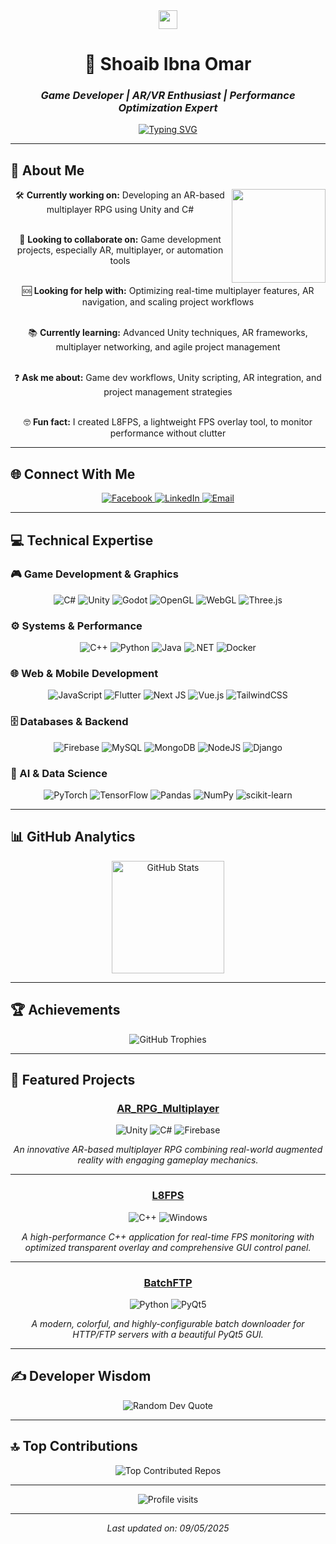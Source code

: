<div align="center">
  <img src="https://raw.githubusercontent.com/MartinHeinz/MartinHeinz/master/wave.gif" width="30px">
  
  # 💫 Shoaib Ibna Omar
  
  ### *Game Developer | AR/VR Enthusiast | Performance Optimization Expert*
  
  [![Typing SVG](https://readme-typing-svg.herokuapp.com?font=Fira+Code&size=25&pause=1000&color=57F287&width=435&lines=Creating+immersive+experiences;Optimizing+performance;Building+the+future+of+gaming)](https://git.io/typing-svg)
</div>

---

## 🌟 About Me

<div align="center">
  <img src="https://media.giphy.com/media/L1R1tvI9svkIWwpVYr/giphy.gif" width="150" align="right">
  
  🛠 **Currently working on:** Developing an AR-based multiplayer RPG using Unity and C#<br><br>
  
  🤝 **Looking to collaborate on:** Game development projects, especially AR, multiplayer, or automation tools<br><br>
  
  🆘 **Looking for help with:** Optimizing real-time multiplayer features, AR navigation, and scaling project workflows<br><br>
  
  📚 **Currently learning:** Advanced Unity techniques, AR frameworks, multiplayer networking, and agile project management<br><br>
  
  ❓ **Ask me about:** Game dev workflows, Unity scripting, AR integration, and project management strategies<br><br>
  
  🤓 **Fun fact:** I created L8FPS, a lightweight FPS overlay tool, to monitor performance without clutter
</div>

---

## 🌐 Connect With Me

<div align="center">
  <a href="https://www.facebook.com/farabi.farabi.731" target="_blank">
    <img src="https://img.shields.io/badge/Facebook-%231877F2.svg?style=for-the-badge&logo=Facebook&logoColor=white" alt="Facebook">
  </a>
  <a href="https://www.linkedin.com/in/shoaibibnaomar/" target="_blank">
    <img src="https://img.shields.io/badge/LinkedIn-%230077B5.svg?style=for-the-badge&logo=linkedin&logoColor=white" alt="LinkedIn">
  </a>
  <a href="mailto:omar22205101393@diu.edu.bd" target="_blank">
    <img src="https://img.shields.io/badge/Email-D14836?style=for-the-badge&logo=gmail&logoColor=white" alt="Email">
  </a>
</div>

---

## 💻 Technical Expertise

### 🎮 Game Development & Graphics
<div align="center">
  <img src="https://img.shields.io/badge/c%23-%23239120.svg?style=for-the-badge&logo=csharp&logoColor=white" alt="C#">
  <img src="https://img.shields.io/badge/unity-%23000000.svg?style=for-the-badge&logo=unity&logoColor=white" alt="Unity">
  <img src="https://img.shields.io/badge/GODOT-%23FFFFFF.svg?style=for-the-badge&logo=godot-engine" alt="Godot">
  <img src="https://img.shields.io/badge/OpenGL-white?style=for-the-badge&logo=OpenGL&logoColor=black" alt="OpenGL">
  <img src="https://img.shields.io/badge/WebGL-990000?style=for-the-badge&logo=webgl&logoColor=white" alt="WebGL">
  <img src="https://img.shields.io/badge/Three.js-black?style=for-the-badge&logo=three.js&logoColor=white" alt="Three.js">
</div>

### ⚙️ Systems & Performance
<div align="center">
  <img src="https://img.shields.io/badge/c++-%2300599C.svg?style=for-the-badge&logo=c%2B%2B&logoColor=white" alt="C++">
  <img src="https://img.shields.io/badge/python-3670A0?style=for-the-badge&logo=python&logoColor=ffdd54" alt="Python">
  <img src="https://img.shields.io/badge/java-%23ED8B00.svg?style=for-the-badge&logo=openjdk&logoColor=white" alt="Java">
  <img src="https://img.shields.io/badge/.NET-5C2D91?style=for-the-badge&logo=.net&logoColor=white" alt=".NET">
  <img src="https://img.shields.io/badge/docker-%230db7ed.svg?style=for-the-badge&logo=docker&logoColor=white" alt="Docker">
</div>

### 🌐 Web & Mobile Development
<div align="center">
  <img src="https://img.shields.io/badge/javascript-%23323330.svg?style=for-the-badge&logo=javascript&logoColor=%23F7DF1E" alt="JavaScript">
  <img src="https://img.shields.io/badge/Flutter-%2302569B.svg?style=for-the-badge&logo=Flutter&logoColor=white" alt="Flutter">
  <img src="https://img.shields.io/badge/Next-black?style=for-the-badge&logo=next.js&logoColor=white" alt="Next JS">
  <img src="https://img.shields.io/badge/vue.js-%2335495e.svg?style=for-the-badge&logo=vuedotjs&logoColor=%234FC08D" alt="Vue.js">
  <img src="https://img.shields.io/badge/tailwindcss-%2338B2AC.svg?style=for-the-badge&logo=tailwind-css&logoColor=white" alt="TailwindCSS">
</div>

### 🗄️ Databases & Backend
<div align="center">
  <img src="https://img.shields.io/badge/firebase-%23039BE5.svg?style=for-the-badge&logo=firebase" alt="Firebase">
  <img src="https://img.shields.io/badge/mysql-4479A1.svg?style=for-the-badge&logo=mysql&logoColor=white" alt="MySQL">
  <img src="https://img.shields.io/badge/MongoDB-%234ea94b.svg?style=for-the-badge&logo=mongodb&logoColor=white" alt="MongoDB">
  <img src="https://img.shields.io/badge/Node.js-6DA55F?style=for-the-badge&logo=node.js&logoColor=white" alt="NodeJS">
  <img src="https://img.shields.io/badge/Django-%23092E20.svg?style=for-the-badge&logo=django&logoColor=white" alt="Django">
</div>

### 🤖 AI & Data Science
<div align="center">
  <img src="https://img.shields.io/badge/PyTorch-%23EE4C2C.svg?style=for-the-badge&logo=PyTorch&logoColor=white" alt="PyTorch">
  <img src="https://img.shields.io/badge/TensorFlow-%23FF6F00.svg?style=for-the-badge&logo=TensorFlow&logoColor=white" alt="TensorFlow">
  <img src="https://img.shields.io/badge/pandas-%23150458.svg?style=for-the-badge&logo=pandas&logoColor=white" alt="Pandas">
  <img src="https://img.shields.io/badge/numpy-%23013243.svg?style=for-the-badge&logo=numpy&logoColor=white" alt="NumPy">
  <img src="https://img.shields.io/badge/scikit--learn-%23F7931E.svg?style=for-the-badge&logo=scikit-learn&logoColor=white" alt="scikit-learn">
</div>

---

## 📊 GitHub Analytics

<div align="center">
  <img height="180em" src="https://github-readme-stats.vercel.app/api?username=ShoaibVai&theme=dark&hide_border=false&include_all_commits=false&count_private=false" alt="GitHub Stats"/>
</div>



---

## 🏆 Achievements

<div align="center">
  <img src="https://github-profile-trophy.vercel.app/?username=ShoaibVai&theme=radical&no-frame=false&no-bg=false&margin-w=4" alt="GitHub Trophies"/>
</div>

---

## 📝 Featured Projects

<div align="center">
  
  ### [AR_RPG_Multiplayer](https://github.com/ShoaibVai/AR_RPG_Multiplayer)
  <img src="https://img.shields.io/badge/Unity-2022.3.62f1-black?style=for-the-badge&logo=unity" alt="Unity">
  <img src="https://img.shields.io/badge/C%23-239120?style=for-the-badge&logo=csharp&logoColor=white" alt="C#">
  <img src="https://img.shields.io/badge/Firebase-FFCA28?style=for-the-badge&logo=firebase&logoColor=black" alt="Firebase">
  
  *An innovative AR-based multiplayer RPG combining real-world augmented reality with engaging gameplay mechanics.*
  
  ---
  
  ### [L8FPS](https://github.com/ShoaibVai/L8FPS)
  <img src="https://img.shields.io/badge/C%2B%2B-00599C?style=for-the-badge&logo=c%2B%2B&logoColor=white" alt="C++">
  <img src="https://img.shields.io/badge/Windows-0078D6?style=for-the-badge&logo=windows&logoColor=white" alt="Windows">
  
  *A high-performance C++ application for real-time FPS monitoring with optimized transparent overlay and comprehensive GUI control panel.*
  
  ---
  
  ### [BatchFTP](https://github.com/ShoaibVai/BatchFTP)
  <img src="https://img.shields.io/badge/Python-3776AB?style=for-the-badge&logo=python&logoColor=white" alt="Python">
  <img src="https://img.shields.io/badge/PyQt5-41CD52?style=for-the-badge&logo=qt&logoColor=white" alt="PyQt5">
  
  *A modern, colorful, and highly-configurable batch downloader for HTTP/FTP servers with a beautiful PyQt5 GUI.*
  
</div>

---

## ✍️ Developer Wisdom

<div align="center">
  <img src="https://quotes-github-readme.vercel.app/api?type=horizontal&theme=radical" alt="Random Dev Quote">
</div>

---

## 🔝 Top Contributions

<div align="center">
  <img src="https://github-contributor-stats.vercel.app/api?username=ShoaibVai&limit=5&theme=dark&combine_all_yearly_contributions=true" alt="Top Contributed Repos">
</div>

---

<div align="center">
  <img src="https://visitcount.itsvg.in/api?id=ShoaibVai&icon=0&color=0" alt="Profile visits">
  
  ---
  
  <i>Last updated on: 09/05/2025</i>
</div>